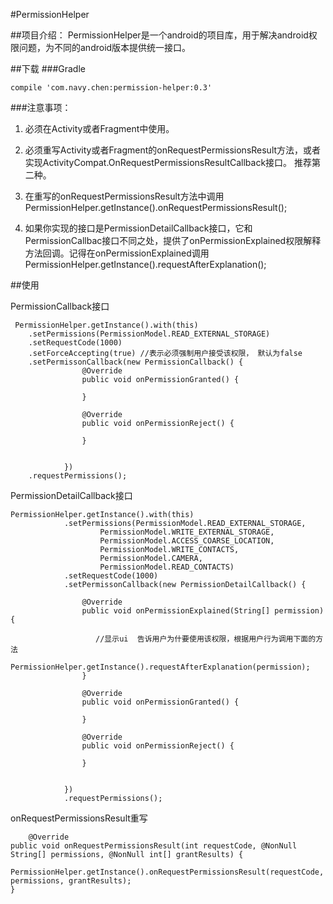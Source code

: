 #PermissionHelper

##项目介绍：
    PermissionHelper是一个android的项目库，用于解决android权限问题，为不同的android版本提供统一接口。

##下载
###Gradle

    compile 'com.navy.chen:permission-helper:0.3'

###注意事项：

1. 必须在Activity或者Fragment中使用。

2. 必须重写Activity或者Fragment的onRequestPermissionsResult方法，或者实现ActivityCompat.OnRequestPermissionsResultCallback接口。
    推荐第二种。
3. 在重写的onRequestPermissionsResult方法中调用PermissionHelper.getInstance().onRequestPermissionsResult();

4. 如果你实现的接口是PermissionDetailCallback接口，它和PermissionCallbac接口不同之处，提供了onPermissionExplained权限解释方法回调。记得在onPermissionExplained调用PermissionHelper.getInstance().requestAfterExplanation();


##使用

PermissionCallback接口

     PermissionHelper.getInstance().with(this)
        .setPermissions(PermissionModel.READ_EXTERNAL_STORAGE)
        .setRequestCode(1000)
        .setForceAccepting(true) //表示必须强制用户接受该权限， 默认为false
        .setPermissonCallback(new PermissionCallback() {
                    @Override
                    public void onPermissionGranted() {

                    }

                    @Override
                    public void onPermissionReject() {

                    }


                })
        .requestPermissions();

PermissionDetailCallback接口

    PermissionHelper.getInstance().with(this)
                .setPermissions(PermissionModel.READ_EXTERNAL_STORAGE,
                        PermissionModel.WRITE_EXTERNAL_STORAGE,
                        PermissionModel.ACCESS_COARSE_LOCATION,
                        PermissionModel.WRITE_CONTACTS,
                        PermissionModel.CAMERA,
                        PermissionModel.READ_CONTACTS)
                .setRequestCode(1000)
                .setPermissonCallback(new PermissionDetailCallback() {

                    @Override
                    public void onPermissionExplained(String[] permission) {

                       //显示ui  告诉用户为什要使用该权限，根据用户行为调用下面的方法
                         PermissionHelper.getInstance().requestAfterExplanation(permission);
                    }

                    @Override
                    public void onPermissionGranted() {

                    }

                    @Override
                    public void onPermissionReject() {

                    }


                })
                .requestPermissions();

onRequestPermissionsResult重写

        @Override
    public void onRequestPermissionsResult(int requestCode, @NonNull String[] permissions, @NonNull int[] grantResults) {
        PermissionHelper.getInstance().onRequestPermissionsResult(requestCode, permissions, grantResults);
    }